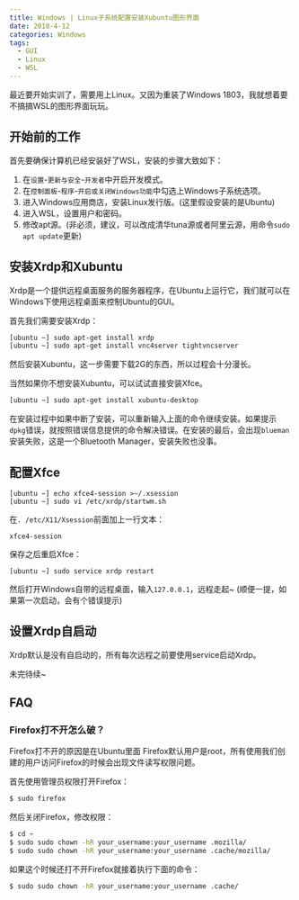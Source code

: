 ```yaml
---
title: Windows | Linux子系统配置安装Xubuntu图形界面
date: 2018-4-12
categories: Windows
tags:
  - GUI
  - Linux
  - WSL
---
```


最近要开始实训了，需要用上Linux。又因为重装了Windows 1803，我就想着要不搞搞WSL的图形界面玩玩。

<!-- more -->

## 开始前的工作

首先要确保计算机已经安装好了WSL，安装的步骤大致如下：

1. 在`设置`-`更新与安全`-`开发者`中开启开发模式。
2. 在`控制面板`-`程序`-`开启或关闭Windows功能`中勾选上Windows子系统选项。
3. 进入Windows应用商店，安装Linux发行版。(这里假设安装的是Ubuntu)
4. 进入WSL，设置用户和密码。
5. 修改apt源。(非必须，建议，可以改成清华tuna源或者阿里云源，用命令`sudo apt update`更新)

## 安装Xrdp和Xubuntu

Xrdp是一个提供远程桌面服务的服务器程序，在Ubuntu上运行它，我们就可以在Windows下使用远程桌面来控制Ubuntu的GUI。

首先我们需要安装Xrdp：

```sh
[ubuntu ~] sudo apt-get install xrdp
[ubuntu ~] sudo apt-get install vnc4server tightvncserver
```

然后安装Xubuntu，这一步需要下载2G的东西，所以过程会十分漫长。

当然如果你不想安装Xubuntu，可以试试直接安装Xfce。

```sh
[ubuntu ~] sudo apt-get install xubuntu-desktop
```

在安装过程中如果中断了安装，可以重新输入上面的命令继续安装。如果提示`dpkg`错误，就按照错误信息提供的命令解决错误。在安装的最后，会出现`blueman`安装失败，这是一个Bluetooth Manager，安装失败也没事。

## 配置Xfce

```
[ubuntu ~] echo xfce4-session >~/.xsession
[ubuntu ~] sudo vi /etc/xrdp/startwm.sh
```

在`. /etc/X11/Xsession`前面加上一行文本：

```
xfce4-session
```

保存之后重启Xfce：

```
[ubuntu ~] sudo service xrdp restart
```

然后打开Windows自带的远程桌面，输入`127.0.0.1`，远程走起~ (顺便一提，如果第一次启动，会有个错误提示)

## 设置Xrdp自启动

Xrdp默认是没有自启动的，所有每次远程之前要使用service启动Xrdp。

未完待续~

## FAQ

### Firefox打不开怎么破？

Firefox打不开的原因是在Ubuntu里面 Firefox默认用户是root，所有使用我们创建的用户访问Firefox的时候会出现文件读写权限问题。

首先使用管理员权限打开Firefox：

```sh
$ sudo firefox
```

然后关闭Firefox，修改权限：

```sh
$ cd ~
$ sudo sudo chown -hR your_username:your_username .mozilla/
$ sudo sudo chown -hR your_username:your_username .cache/mozilla/
```

如果这个时候还打不开Firefox就接着执行下面的命令：

```sh
$ sudo sudo chown -hR your_username:your_username .cache/
```

